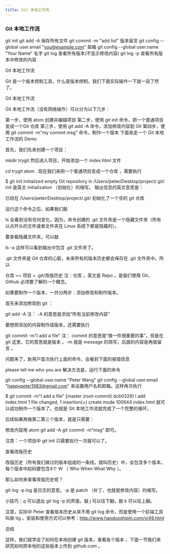 ```yaml
---
title: Git 本地工作流
---
```


### Git 本地工作流


git init 
git add -A 保存所有文件
git commit -m "add list"  版本留言
git config --global user.email "you@example.com"  邮箱
git config --global user.name "Your Name"    名字
git log 查看所有版本(不显示修改内容)
git log -p 查看所有版本中修改的内容



Git 本地工作流

Git 是一个版本控制工具，什么是版本控制，我们下面实际操作一下就一目了然了。

Git 本地工作流

Git 本地工作流（没有网络操作）可以分为以下几步：

第一步，使用 atom 创建并编辑项目
第二步，使用 git init 命令，把一个普通项目变成一个Git 仓库
第三步，使用 git add -A 命令，添加修改内容到 Git
第四步，使用 git commit -m"my commit msg" 命令，制作一个版本
下面来走一个 Git 本地工作流的 Demo

首先，我们先来创建一个项目：

mkdir trygit
然后进入项目，开始添加一个 index.html 文件

cd trygit
atom .
现在我们来把一个普通项目变成一个仓库 ，需要执行

$ git init
Initialized empty Git repository in /Users/peter/Desktop/project/.git/
init 是英文 initialization （初始化）的缩写。 输出信息的英文意思是：

已经在 /Users/peter/Desktop/project/.git/ 初始化了一个空的 git 仓库

运行这个命令之后，如果我们敲

ls
会看到没有任何变化。因为，命令创建的 .git 文件夹是一个隐藏文件夹（所有以点开头的文件或者文件夹在 Linux 系统下都是隐藏的）。

要查看隐藏文件夹，可以敲

ls -a
这样可以看到输出中包含 .git 文件夹了。

.git 文件夹是 Git 仓库的心脏，未来所有的版本历史都会保存在 .git 文件夹中。所以

仓库 == 项目 + .git/改版历史
注：仓库 ，英文是 Repo ，是我们使用 Git，Github 必须要了解的一个概念。

如果要制作一个版本，一共分两步：添加修改和制作版本。

首先来添加修改到 git ：

git add -A
注： -A 的意思是添加“所有当前修改内容”

要想把添加的内容制作成版本，还需要执行

git commit -m"I add a file"
注： commit 的意思是”做一件很重要的事”，但是在 git 这里，它的意思就是版本 。-m 就是 message 的简写，后面的内容是再版留言 。

问题来了，新用户首次执行上面的命令，会看到下面的报错信息

please tell me who you are
解决方法是，运行下面的命令

git config --global user.name  "Peter Wang"
git config --global user.email  "happypeter1983@gmail.com"
来设置用户名和邮箱。这样再次执行

$ git commit -m"I add a file"
[master (root-commit) dcb0329] I add index.html
 1 file changed, 1 insertion(+)
 create mode 100644 index.html
就可以成功制作一个版本了。也就是 Git 本地工作流就完成了一个完整的循环。

后续如果再做第二第三个版本，就是只需要：

修改内容用 atom
git add -A
git commit -m”msg”
即可。

注意：一个项目中 git init 只需要执行一次就可以了。

查看改版历史

改版历史（所有我们做过的版本组成的一条线，就叫历史）中，会包含多个版本。每个版本中起码要包含4个 W （ Who When What Why ）。

那么如何来查看改版历史呢？

git log -p
log 是日志的意思。-p 是 patch （补丁，也就是修改内容）的缩写。

小技巧：q 可以退出 git log -p 的界面，敲 j 可以往下翻，敲 k 可以往上翻。

注意，实际中 Peter 查看版本历史从来不用 git log 命令，而是使用一个前端工具叫做 tig 。安装和使用方式可以参考：http://www.haoduoshipin.com/v/49.html

总结

这样，我们就学会了如何在本地创建 git 版本，查看各个版本 ，下面一节我们来研究如何把本地的这些版本上传到 github.com 。